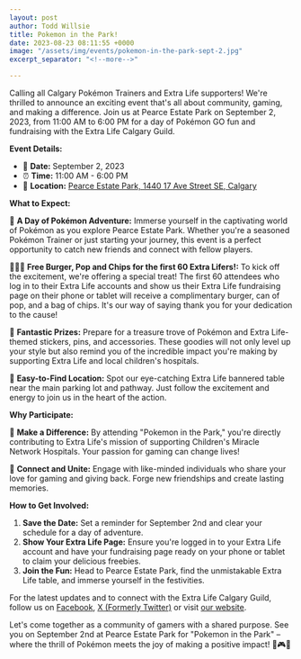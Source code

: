 ```yaml
---
layout: post
author: Todd Willsie
title: Pokemon in the Park!
date: 2023-08-23 08:11:55 +0000
image: "/assets/img/events/pokemon-in-the-park-sept-2.jpg"
excerpt_separator: "<!--more-->"

---
```

Calling all Calgary Pokémon Trainers and Extra Life supporters! We're thrilled to announce an exciting event that's all about community, gaming, and making a difference. Join us at Pearce Estate Park on September 2, 2023, from 11:00 AM to 6:00 PM for a day of Pokémon GO fun and fundraising with the Extra Life Calgary Guild.

<!--more-->

**Event Details:**
- 📅 **Date:** September 2, 2023
- ⏰ **Time:** 11:00 AM - 6:00 PM
- 📍 **Location:** [Pearce Estate Park, 1440 17 Ave Street SE, Calgary](https://goo.gl/maps/3U5sLhctzJrNRnoVA)

**What to Expect:**

🌳 **A Day of Pokémon Adventure:** Immerse yourself in the captivating world of Pokémon as you explore Pearce Estate Park. Whether you're a seasoned Pokémon Trainer or just starting your journey, this event is a perfect opportunity to catch new friends and connect with fellow players.

🍔🥤🍟 **Free Burger, Pop and Chips for the first 60 Extra Lifers!:** To kick off the excitement, we're offering a special treat! The first 60 attendees who log in to their Extra Life accounts and show us their Extra Life fundraising page on their phone or tablet will receive a complimentary burger, can of pop, and a bag of chips. It's our way of saying thank you for your dedication to the cause!

🎁 **Fantastic Prizes:** Prepare for a treasure trove of Pokémon and Extra Life-themed stickers, pins, and accessories. These goodies will not only level up your style but also remind you of the incredible impact you're making by supporting Extra Life and local children's hospitals.

📍 **Easy-to-Find Location:** Spot our eye-catching Extra Life bannered table near the main parking lot and pathway. Just follow the excitement and energy to join us in the heart of the action.

**Why Participate:**

🧡 **Make a Difference:** By attending "Pokemon in the Park," you're directly contributing to Extra Life's mission of supporting Children's Miracle Network Hospitals. Your passion for gaming can change lives!

💬 **Connect and Unite:** Engage with like-minded individuals who share your love for gaming and giving back. Forge new friendships and create lasting memories.

**How to Get Involved:**

1. **Save the Date:** Set a reminder for September 2nd and clear your schedule for a day of adventure.
2. **Show Your Extra Life Page:** Ensure you're logged in to your Extra Life account and have your fundraising page ready on your phone or tablet to claim your delicious freebies.
3. **Join the Fun:** Head to Pearce Estate Park, find the unmistakable Extra Life table, and immerse yourself in the festivities.

For the latest updates and to connect with the Extra Life Calgary Guild, follow us on [Facebook](https://www.facebook.com/extralifeyyc), [X (Formerly Twitter)](https://twitter.com/ExtralifeYYC) or visit [our website](https://extralifeyyc.com).

Let's come together as a community of gamers with a shared purpose. See you on September 2nd at Pearce Estate Park for "Pokemon in the Park" – where the thrill of Pokémon meets the joy of making a positive impact! 🌟🎮🌈